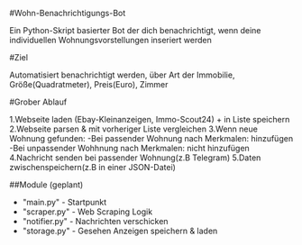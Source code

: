 #Wohn-Benachrichtigungs-Bot

Ein Python-Skript basierter Bot der dich benachrichtigt, wenn deine individuellen Wohnungsvorstellungen inseriert werden

#Ziel 

Automatisiert benachrichtigt werden, über Art der Immobilie, Größe(Quadratmeter), Preis(Euro), Zimmer

#Grober Ablauf

1.Webseite laden (Ebay-Kleinanzeigen, Immo-Scout24) + in Liste speichern
2.Webseite parsen & mit vorheriger Liste vergleichen
3.Wenn neue Wohnung gefunden:
-Bei passender Wohnung nach Merkmalen: hinzufügen
-Bei unpassender Wohhnung nach Merkmalen: nicht hinzufügen
4.Nachricht senden bei passender Wohnung(z.B Telegram)
5.Daten zwischenspeichern(z.B in einer JSON-Datei)

##Module (geplant)
- "main.py" - Startpunkt
- "scraper.py" - Web Scraping Logik
- "notifier.py" - Nachrichten verschicken 
- "storage.py" - Gesehen Anzeigen speichern & laden
